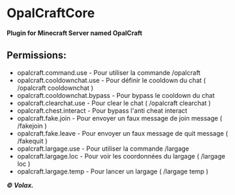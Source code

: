 # OpalCraftCore
**Plugin for Minecraft Server named OpalCraft**

**Permissions:**
----------------------------
- opalcraft.command.use - Pour utiliser la commande /opalcraft
- opalcraft.cooldownchat.use - Pour définir le cooldown du chat ( /opalcraft cooldownchat )
- opalcraft.cooldownchat.bypass - Pour bypass le cooldown du chat
- opalcraft.clearchat.use - Pour clear le chat ( /opalcraft clearchat )
- opalcraft.chest.interact - Pour bypass l'anti cheat interact
- opalcraft.fake.join - Pour envoyer un faux message de join message ( /fakejoin )
- opalcraft.fake.leave - Pour envoyer un faux message de quit message ( /fakequit )
- opalcraft.largage.use - Pour utiliser la commande /largage
- opalcraft.largage.loc - Pour voir les coordonnées du largage ( /largage loc )
- opalcraft.largage.temp - Pour lancer un largage ( /largage temp )

***© Volax.***
